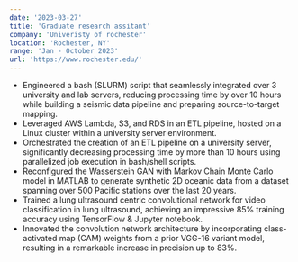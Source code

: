 ```yaml
---
date: '2023-03-27'
title: 'Graduate research assitant'
company: 'Univeristy of rochester'
location: 'Rochester, NY'
range: 'Jan - October 2023'
url: 'https://www.rochester.edu/'
---
```


- Engineered a bash (SLURM) script that seamlessly integrated over 3 university and lab servers, reducing processing time by over 10 hours while building a seismic data pipeline and preparing source-to-target mapping.
- Leveraged AWS Lambda, S3, and RDS in an ETL pipeline, hosted on a Linux cluster within a university server environment.
- Orchestrated the creation of an ETL pipeline on a university server, significantly decreasing processing time by more than 10 hours using parallelized job execution in bash/shell scripts.
- Reconfigured the Wasserstein GAN with Markov Chain Monte Carlo model in MATLAB to generate synthetic 2D oceanic data from a dataset spanning over 500 Pacific stations over the last 20 years.
- Trained a lung ultrasound centric convolutional network for video classification in lung ultrasound, achieving an impressive 85% training accuracy using TensorFlow & Jupyter notebook.
- Innovated the convolution network architecture by incorporating class-activated map (CAM) weights from a prior VGG-16 variant model, resulting in a remarkable increase in precision up to 83%.
